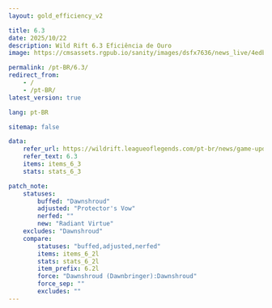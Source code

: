 ```yaml
---
layout: gold_efficiency_v2

title: 6.3
date: 2025/10/22
description: Wild Rift 6.3 Eficiência de Ouro
image: https://cmsassets.rgpub.io/sanity/images/dsfx7636/news_live/4edb103f3546f452082df1e1755d16512e6f01e0-1920x1080.jpg?w=1200&h=630&fm=webp&fit=crop&crop=center

permalink: /pt-BR/6.3/
redirect_from:
    - /
    - /pt-BR/
latest_version: true

lang: pt-BR

sitemap: false

data:
    refer_url: https://wildrift.leagueoflegends.com/pt-br/news/game-updates/wild-rift-patch-notes-6-3/
    refer_text: 6.3
    items: items_6_3
    stats: stats_6_3

patch_note:
    statuses:
        buffed: "Dawnshroud"
        adjusted: "Protector's Vow"
        nerfed: ""
        new: "Radiant Virtue"
    excludes: "Dawnshroud"
    compare:
        statuses: "buffed,adjusted,nerfed"
        items: items_6_2l
        stats: stats_6_2l
        item_prefix: 6.2l
        force: "Dawnshroud (Dawnbringer):Dawnshroud"
        force_sep: ""
        excludes: ""
---
```

